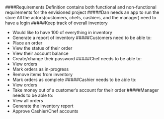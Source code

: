 ####Requirements Definition
contains both functional and non-functional requirements for the envisioned project
#####Dan needs an app to run the store
All the actors(customers, chefs, cashiers, and the manager) need to have a login
#####Keep track of overall inventory
- Would like to have 100 of everything in inventory
- Generate a report of inventory
#####Customers need to be able to:
- Place an order
- View the status of their order
- View their account balance
- Create/change their password
#####Chef needs to be able to:
- View orders
- Mark orders as in-progress
- Remove items from inventory
- Mark orders as complete
#####Cashier needs to be able to:
- View orders
- Take money out of a customer’s account for their order
#####Manager needs to be able to:
- View all orders
- Generate the inventory report
- Approve Cashier/Chef accounts
